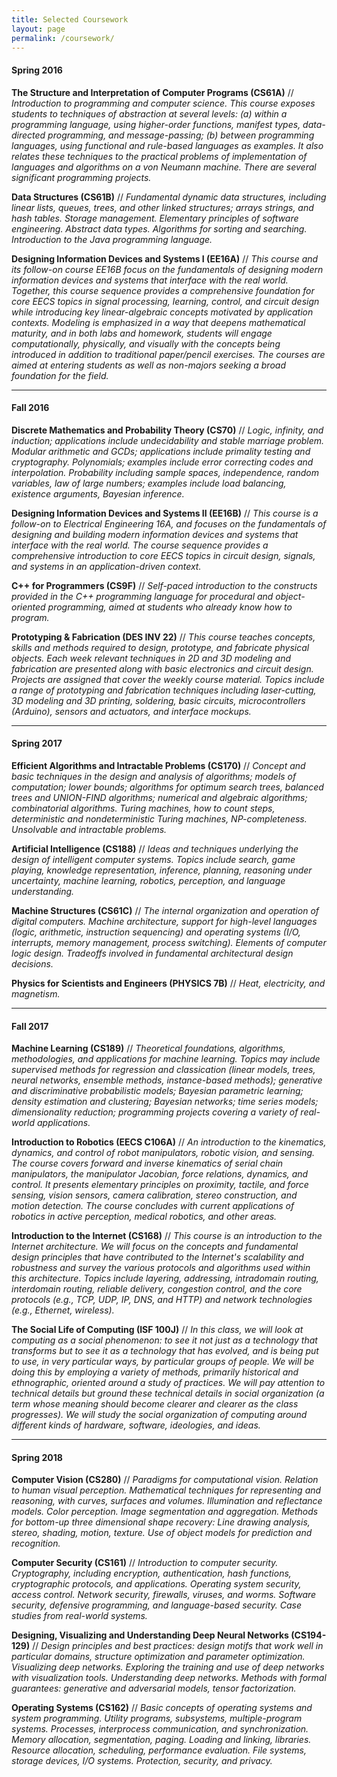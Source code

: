 ```yaml
---
title: Selected Coursework
layout: page
permalink: /coursework/
---
```



#### Spring 2016

**The Structure and Interpretation of Computer Programs (CS61A)** // *Introduction to programming and computer science. This course exposes students to techniques of abstraction at several levels: (a) within a programming language, using higher-order functions, manifest types, data-directed programming, and message-passing; (b) between programming languages, using functional and rule-based languages as examples. It also relates these techniques to the practical problems of implementation of languages and algorithms on a von Neumann machine. There are several significant programming projects.*

**Data Structures (CS61B)** // *Fundamental dynamic data structures, including linear lists, queues, trees, and other linked structures; arrays strings, and hash tables. Storage management. Elementary principles of software engineering. Abstract data types. Algorithms for sorting and searching. Introduction to the Java programming language.*

**Designing Information Devices and Systems I (EE16A)** // *This course and its follow-on course EE16B focus on the fundamentals of designing modern information devices and systems that interface with the real world. Together, this course sequence provides a comprehensive foundation for core EECS topics in signal processing, learning, control, and circuit design while introducing key linear-algebraic concepts motivated by application contexts. Modeling is emphasized in a way that deepens mathematical maturity, and in both labs and homework, students will engage computationally, physically, and visually with the concepts being introduced in addition to traditional paper/pencil exercises. The courses are aimed at entering students as well as non-majors seeking a broad foundation for the field.*


---

#### Fall 2016

**Discrete Mathematics and Probability Theory (CS70)** // *Logic, infinity, and induction; applications include undecidability and stable marriage problem. Modular arithmetic and GCDs; applications include primality testing and cryptography. Polynomials; examples include error correcting codes and interpolation. Probability including sample spaces, independence, random variables, law of large numbers; examples include load balancing, existence arguments, Bayesian inference.*

**Designing Information Devices and Systems II (EE16B)** // *This course is a follow-on to Electrical Engineering 16A, and focuses on the fundamentals of designing and building modern information devices and systems that interface with the real world. The course sequence provides a comprehensive introduction to core EECS topics in circuit design, signals, and systems in an application-driven context.*

**C++ for Programmers (CS9F)** // *Self-paced introduction to the constructs provided in the C++ programming language for procedural and object-oriented programming, aimed at students who already know how to program.*

**Prototyping & Fabrication (DES INV 22)** // *This course teaches concepts, skills and methods required to design, prototype, and fabricate physical objects. Each week relevant techniques in 2D and 3D modeling and fabrication are presented along with basic electronics and circuit design. Projects are assigned that cover the weekly course material. Topics include a range of prototyping and fabrication techniques including laser-cutting, 3D modeling and 3D printing, soldering, basic circuits, microcontrollers (Arduino), sensors and actuators, and interface mockups.*

---

#### Spring 2017

**Efficient Algorithms and Intractable Problems (CS170)** // *Concept and basic techniques in the design and analysis of algorithms; models of computation; lower bounds; algorithms for optimum search trees, balanced trees and UNION-FIND algorithms; numerical and algebraic algorithms; combinatorial algorithms. Turing machines, how to count steps, deterministic and nondeterministic Turing machines, NP-completeness. Unsolvable and intractable problems.*

**Artificial Intelligence (CS188)** // *Ideas and techniques underlying the design of intelligent computer systems. Topics include search, game playing, knowledge representation, inference, planning, reasoning under uncertainty, machine learning, robotics, perception, and language understanding.*

**Machine Structures (CS61C)** // *The internal organization and operation of digital computers. Machine architecture, support for high-level languages (logic, arithmetic, instruction sequencing) and operating systems (I/O, interrupts, memory management, process switching). Elements of computer logic design. Tradeoffs involved in fundamental architectural design decisions.*

**Physics for Scientists and Engineers (PHYSICS 7B)** // *Heat, electricity, and magnetism.*

---

#### Fall 2017

**Machine Learning (CS189)** // *Theoretical foundations, algorithms, methodologies, and applications for machine learning. Topics may include supervised methods for regression and classication (linear models, trees, neural networks, ensemble methods, instance-based methods); generative and discriminative probabilistic models; Bayesian parametric learning; density estimation and clustering; Bayesian networks; time series models; dimensionality reduction; programming projects covering a variety of real-world applications.*

**Introduction to Robotics (EECS C106A)** // *An introduction to the kinematics, dynamics, and control of robot manipulators, robotic vision, and sensing. The course covers forward and inverse kinematics of serial chain manipulators, the manipulator Jacobian, force relations, dynamics, and control. It presents elementary principles on proximity, tactile, and force sensing, vision sensors, camera calibration, stereo construction, and motion detection. The course concludes with current applications of robotics in active perception, medical robotics, and other areas.*

**Introduction to the Internet (CS168)** // *This course is an introduction to the Internet architecture. We will focus on the concepts and fundamental design principles that have contributed to the Internet's scalability and robustness and survey the various protocols and algorithms used within this architecture. Topics include layering, addressing, intradomain routing, interdomain routing, reliable delivery, congestion control, and the core protocols (e.g., TCP, UDP, IP, DNS, and HTTP) and network technologies (e.g., Ethernet, wireless).*

**The Social Life of Computing (ISF 100J)** // *In this class, we will look at computing as a social phenomenon: to see it not just as a technology that transforms but to see it as a technology that has evolved, and is being put to use, in very particular ways, by particular groups of people.  We will be doing this by employing a variety of methods, primarily historical and ethnographic, oriented around a study of practices.  We will pay attention to technical details but ground these technical details in social organization (a term whose meaning should become clearer and clearer as the class progresses).  We will study the social organization of computing around different kinds of hardware, software, ideologies, and ideas.*

---

#### Spring 2018

**Computer Vision (CS280)** // *Paradigms for computational vision. Relation to human visual perception. Mathematical techniques for representing and reasoning, with curves, surfaces and volumes. Illumination and reflectance models. Color perception. Image segmentation and aggregation. Methods for bottom-up three dimensional shape recovery: Line drawing analysis, stereo, shading, motion, texture. Use of object models for prediction and recognition.*

**Computer Security (CS161)** // *Introduction to computer security. Cryptography, including encryption, authentication, hash functions, cryptographic protocols, and applications. Operating system security, access control. Network security, firewalls, viruses, and worms. Software security, defensive programming, and language-based security. Case studies from real-world systems.*

**Designing, Visualizing and Understanding Deep Neural Networks (CS194-129)** // *Design principles and best practices: design motifs that work well in particular domains, structure optimization and parameter optimization. Visualizing deep networks. Exploring the training and use of deep networks with visualization tools. Understanding deep networks. Methods with formal guarantees: generative and adversarial models, tensor factorization.*

**Operating Systems (CS162)** // *Basic concepts of operating systems and system programming. Utility programs, subsystems, multiple-program systems. Processes, interprocess communication, and synchronization. Memory allocation, segmentation, paging. Loading and linking, libraries. Resource allocation, scheduling, performance evaluation. File systems, storage devices, I/O systems. Protection, security, and privacy.*
